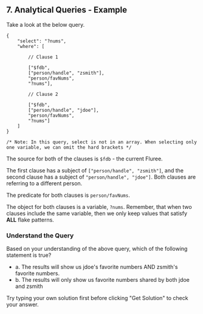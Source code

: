 ## 7. Analytical Queries - Example

Take a look at the below query.

```
{
    "select": "?nums",
    "where": [ 

        // Clause 1

        ["$fdb", 
        ["person/handle", "zsmith"], 
        "person/favNums", 
        "?nums"], 

        // Clause 2

        ["$fdb", 
        ["person/handle", "jdoe"], 
        "person/favNums", 
        "?nums"]
    ]
}

/* Note: In this query, select is not in an array. When selecting only one variable, we can omit the hard brackets */
```

The source for both of the clauses is `$fdb` - the current Fluree. 

The first clause has a subject of `["person/handle", "zsmith"]`, and the second clause has a subject of `"person/handle", "jdoe"]`. Both clauses are referring to a different person.

The predicate for both clauses is `person/favNums`. 

The object for both clauses is a variable, `?nums`. Remember, that when two clauses include the same variable, then we only keep values that satisfy **ALL** flake patterns. 

<div class="challenge">
<h3>Understand the Query</h3>
<p>Based on your understanding of the above query, which of the following statement is true?</p>
<ul>
    <li>a. The results will show us jdoe's favorite numbers AND zsmith's favorite numbers.</li>
    <li>b. The results will only show us favorite numbers shared by both jdoe and zsmith</li>
</ul>
<p>Try typing your own solution first before clicking "Get Solution" to check your answer. </p>
</div>